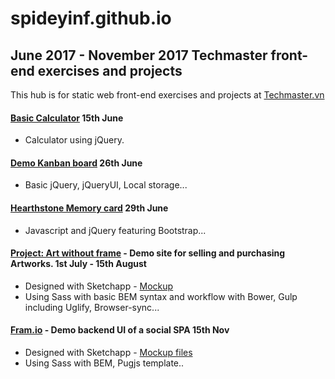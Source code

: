 # spideyinf.github.io
## June 2017 - November 2017 Techmaster front-end exercises and projects
This hub is for static web front-end exercises and projects at [Techmaster.vn](https://www.Techmaster.vn)

#### [Basic Calculator](https://spideyinf.github.io/06-15-Calculator-jQuery/index.html) 15th June 
  - Calculator using jQuery.
#### [Demo Kanban board](https://spideyinf.github.io/06-26-Kanban-board/index.html) 26th June 
  - Basic jQuery, jQueryUI, Local storage...
#### [Hearthstone Memory card](https://spideyinf.github.io/06-29-Memory-card/index.html) 29th June 
  - Javascript and jQuery featuring Bootstrap...
#### [Project: Art without frame](https://spideyinf.github.io/08-06-Project-1-Art-without-frame/home.html) - Demo site for selling and purchasing Artworks. 1st July - 15th August 
  - Designed with Sketchapp - [Mockup](https://github.com/spideyinf/spideyinf.github.io/raw/master/08-06-Project-1-Art-without-frame/sketch-design/17-08-Mockup.pdf)
  - Using Sass with basic BEM syntax and workflow with Bower, Gulp including Uglify, Browser-sync...
#### [Fram.io](https://spideyinf.github.io/11-15-Fram.io/links.html) - Demo backend UI of a social SPA 15th Nov 
  - Designed with Sketchapp - [Mockup files](https://github.com/spideyinf/spideyinf.github.io/blob/master/11-15-Fram.io/fram-io-design.pdf)
  - Using Sass with BEM, Pugjs template..
